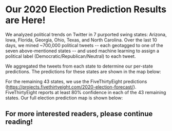 # Our 2020 Election Prediction Results are Here!

We analyzed political trends on Twitter in 7 purported swing states: Arizona, Iowa, Florida, Georgia, Ohio, Texas, and North Carolina. Over the last 10 days, we mined ~700,000 political tweets -- each geotagged to one of the seven above-mentioned states -- and used machine learning to assign a political label (Democratic/Republican/Neutral) to each tweet.

We aggregated the tweets from each state to determine our per-state predictions. The predictions for these states are shown in the map below:


For the remaining 43 states, we use the FiveThirtyEight predictions (https://projects.fivethirtyeight.com/2020-election-forecast/). FiveThirtyEight reports at least 80% confidence in each of the 43 remaining states. Our full election prediction map is shown below:

## For more interested readers, please continue reading!


